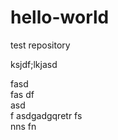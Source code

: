 # hello-world
test repository 

ksjdf;lkjasd     
  
fasd  
fas
df   
asd  
f
asdgadgqretr
fs  
nns
fn

